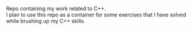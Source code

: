 Repo containing my work related to C++.</br>
I plan to use this repo as a container for some exercises that I have solved while brushing up my C++ skills.
